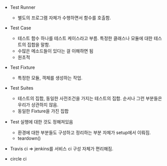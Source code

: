 - Test Runner
  - 별도의 프로그램 자체가 수행하면서 함수를 호출함.

- Test Case
  - 테스트 함수 하나를 테스트 케이스라고 부름. 특정한 클래스나 모듈에 대한 테스트의 집합을 말함.
  - 수많은 메소드들이 있다는 걸 이해하면 됨
  - 원초적 

- Test Fixture
  - 특정한 모듈, 객체를 생성하는 작업. 

- Test Suites 
  - 테스트의 집합, 동일한 사전조건을 가지는 테스트의 집합. 순서나 그런 부분들은 우리가 상관하지 않음.
  - 동일한 Fixture을 가진 집합

- Test 실행에 대한 것도 정해져있음
  - 환경에 대한 부분들도 구성하고 정리하는 부분 자체가 setup에서 이뤄짐.
  - teardown() 

- Travis ci  => jenkins를 서비스 ci 구성 자체가 편리해짐.
- circle ci


